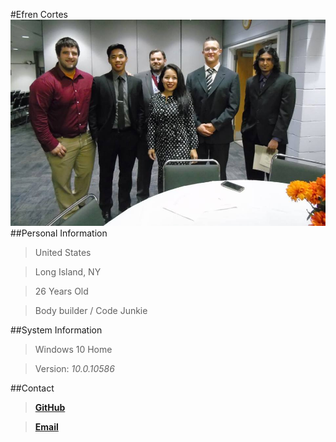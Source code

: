 #Efren Cortes
![Efren Cortes]( https://github.com/efrencortes315/Hello-World/blob/master/acm.jpg?raw=true "ACM induction 2015")
##Personal Information
  >United States
  
  >Long Island, NY
  
  >26 Years Old
  
  >Body builder / Code Junkie
  
##System Information
  >Windows 10 Home
  
  >Version: *10.0.10586*
  
##Contact
  >[**GitHub**](https://github.com/efrencortes315)
  
  >[**Email**](efren.cortes315@gmail.com)

